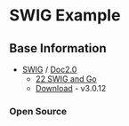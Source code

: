 # SWIG Example

## Base Information
- [SWIG](http://www.swig.org) / [Doc2.0](http://www.swig.org/Doc2.0/SWIGDocumentation.html)
    - [22 SWIG and Go](http://www.swig.org/Doc2.0/Go.html#Go)
    - [Download](https://sourceforge.net/projects/swig/files/swig) - v3.0.12


### Open Source

